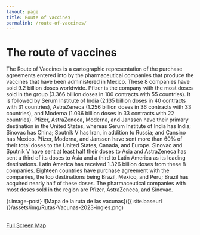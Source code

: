 ```yaml
---
layout: page
title: Route of vaccine$
permalink: /route-of-vaccines/
---
```


# The route of vaccines

The Route of Vaccines is a cartographic representation of the purchase agreements entered into by the pharmaceutical companies that produce the vaccines that have been administered in Mexico. These 8 companies have sold 9.2 billion doses worldwide. Pfizer is the company with the most doses sold in the group (3.366 billion doses in 100 contracts with 55 countries). It is followed by Serum Institute of India (2.135 billion doses in 40 contracts with 31 countries), AstraZeneca (1.256 billion doses in 36 contracts with 33 countries), and Moderna (1.036 billion doses in 33 contracts with 22 countries). Pfizer, AstraZeneca, Moderna, and Janssen have their primary destination in the United States, whereas Serum Institute of India has India; Sinovac has China; Sputnik V has Iran, in addition to Russia; and Cansino has Mexico. Pfizer, Moderna, and Janssen have sent more than 60% of their total doses to the United States, Canada, and Europe. Sinovac and Sputnik V have sent at least half their doses to Asia and AstraZeneca has sent a third of its doses to Asia and a third to Latin America as its leading destinations. Latin America has received 1.326 billion doses from these 8 companies. Eighteen countries have purchase agreement with the companies, the top destinations being Brazil, Mexico, and Peru; Brazil has acquired nearly half of these doses. The pharmaceutical companies with most doses sold in the region are Pfizer, AstraZeneca, and Sinovac.

{:.image-post}
![Mapa de la ruta de las vacunas]({{ site.baseurl }}/assets/img/Rutas-Vacunas-2023-ingles.png)

<br>
<div class="text-center mb-5">
	<a class="btn btn-secondary" href="https://poderlatam.org/wp-content/uploads/2023/10/rutasvacunas_ingles.png" target="_blank">Full Screen Map</a>
</div>
<br>
